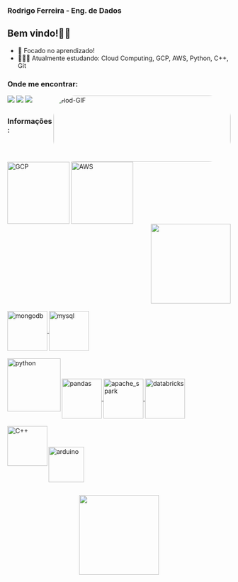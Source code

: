 ### Rodrigo Ferreira - Eng. de Dados

## Bem vindo!👋🏽



- 📖 Focado no aprendizado!
- 👨🏽‍💻 Atualmente estudando: Cloud Computing, GCP, AWS, Python, C++, Git

### Onde me encontrar:

<div>
  <a href="https://www.linkedin.com/in/rodrigo-fs/" target="_blank"><img src="https://img.shields.io/badge/LinkedIn-0077B5?style=for-the-badge&logo=linkedin&logoColor=white" target="_blank"></a>
  <a href="mailto:rodrigofsilva.12@gmail.com" target="_blank"><img src="https://img.shields.io/badge/Gmail-D14836?style=for-the-badge&logo=gmail&logoColor=white"
target="_blank"></a>
  <a href="https://www.instagram.com/_rodrigo.ferreira22_/" target="_blank"><img src="https://img.shields.io/badge/Instagram-E4405F?style=for-the-badge&logo=instagram&logoColor=white" target="_blank"></a>
  <img align="right" alt="Rod-GIF" width="400px" height="150" style="border-radius:50px;" src="https://media.giphy.com/media/QpVUMRUJGokfqXyfa1/giphy.gif">
</div>

## 

### Informações:

<div style="display: inline_block"><br>
  <img align="center" alt="GCP" width="140px" src="https://cdn.jsdelivr.net/gh/devicons/devicon/icons/googlecloud/googlecloud-original-wordmark.svg">
  <img align="center" alt="AWS" width="140px" src="https://cdn.jsdelivr.net/gh/devicons/devicon/icons/amazonwebservices/amazonwebservices-plain-wordmark.svg">
  <div align="right">
  <a href="https://github.com/RodFS">
  <img height="180em" src="https://github-readme-stats.vercel.app/api/top-langs/?username=RodFS&layout=compact&langs_count=7&theme=github_dark"/>
  </div>
</div>

<div style="display: inline_block"><br>
  <img align="center" alt="mongodb" width="90px" src="https://cdn.jsdelivr.net/gh/devicons/devicon/icons/mongodb/mongodb-original-wordmark.svg">
  <img align="center" alt="mysql" width="90px" src="https://cdn.jsdelivr.net/gh/devicons/devicon/icons/mysql/mysql-original-wordmark.svg">
</div>

<div style="display: inline_block"><br>
  <img align="left" alt="python" width="120px" src="https://cdn.jsdelivr.net/gh/devicons/devicon/icons/python/python-original-wordmark.svg">
</div>

## 

<div style="display: inline_block"><br>
  <img align="center" alt="pandas" width="90px" src="https://cdn.jsdelivr.net/gh/devicons/devicon/icons/pandas/pandas-original-wordmark.svg">
  <img align="center" alt="apache_spark" width="90px" src="https://upload.wikimedia.org/wikipedia/commons/thumb/f/f3/Apache_Spark_logo.svg/512px-Apache_Spark_logo.svg.png?20210416091439">
  <img align="center" alt="databricks" width="90px" src="https://beam.apache.org/images/logos/full-color/name-right/beam-logo-full-color-name-right-200.png">
</div>

<div style="display: inline_block"><br>
  <img align="left" alt="C++" width="90px" src="https://wikiimg.tojsiabtv.com/wikipedia/commons/thumb/1/18/ISO_C%2B%2B_Logo.svg/1200px-ISO_C%2B%2B_Logo.svg.png">
</div>

## 

<div style="display: inline_block"><br>
  <img align="center" alt="arduino" width="80px" src="https://cdn.jsdelivr.net/gh/devicons/devicon/icons/arduino/arduino-original-wordmark.svg">
</div>

##

<div align="center">
  <a href="https://github.com/RodFS">
  <img height="180em" src="https://github-readme-stats.vercel.app/api/top-langs/?username=RodFS&layout=compact&langs_count=7&theme=github_dark"/>
</div>
